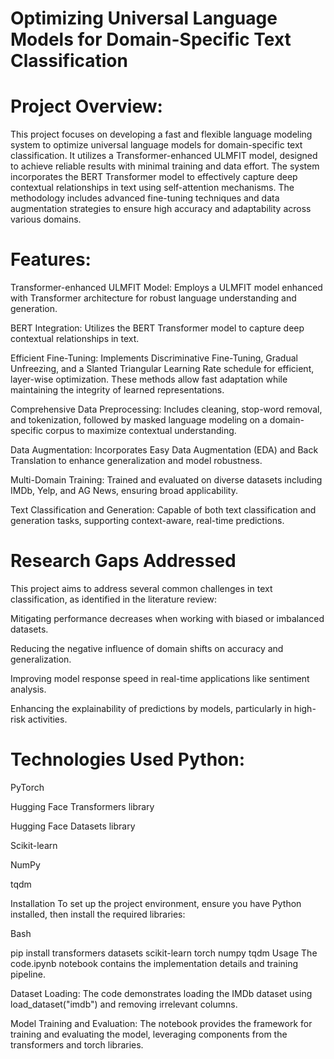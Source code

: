 # Optimizing Universal Language Models for Domain-Specific Text Classification
# Project Overview:
This project focuses on developing a fast and flexible language modeling system to optimize universal language models for domain-specific text classification. It utilizes a Transformer-enhanced ULMFIT model, designed to achieve reliable results with minimal training and data effort. The system incorporates the BERT Transformer model to effectively capture deep contextual relationships in text using self-attention mechanisms. The methodology includes advanced fine-tuning techniques and data augmentation strategies to ensure high accuracy and adaptability across various domains.





# Features:

Transformer-enhanced ULMFIT Model: Employs a ULMFIT model enhanced with Transformer architecture for robust language understanding and generation.


BERT Integration: Utilizes the BERT Transformer model to capture deep contextual relationships in text.



Efficient Fine-Tuning: Implements Discriminative Fine-Tuning, Gradual Unfreezing, and a Slanted Triangular Learning Rate schedule for efficient, layer-wise optimization. These methods allow fast adaptation while maintaining the integrity of learned representations.



Comprehensive Data Preprocessing: Includes cleaning, stop-word removal, and tokenization, followed by masked language modeling on a domain-specific corpus to maximize contextual understanding.


Data Augmentation: Incorporates Easy Data Augmentation (EDA) and Back Translation to enhance generalization and model robustness.


Multi-Domain Training: Trained and evaluated on diverse datasets including IMDb, Yelp, and AG News, ensuring broad applicability.



Text Classification and Generation: Capable of both text classification and generation tasks, supporting context-aware, real-time predictions.

# Research Gaps Addressed
This project aims to address several common challenges in text classification, as identified in the literature review:

Mitigating performance decreases when working with biased or imbalanced datasets.

Reducing the negative influence of domain shifts on accuracy and generalization.

Improving model response speed in real-time applications like sentiment analysis.

Enhancing the explainability of predictions by models, particularly in high-risk activities.

# Technologies Used Python:

PyTorch

Hugging Face Transformers library

Hugging Face Datasets library

Scikit-learn

NumPy

tqdm

Installation
To set up the project environment, ensure you have Python installed, then install the required libraries:

Bash

pip install transformers datasets scikit-learn torch numpy tqdm
Usage
The code.ipynb notebook contains the implementation details and training pipeline.

Dataset Loading: The code demonstrates loading the IMDb dataset using load_dataset("imdb") and removing irrelevant columns.

Model Training and Evaluation: The notebook provides the framework for training and evaluating the model, leveraging components from the transformers and torch libraries.
